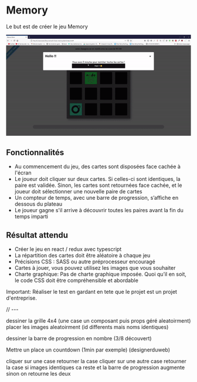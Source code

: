# Memory

Le but est de créer le jeu Memory

![gif demo](./demo.gif)

## Fonctionnalités
- Au commencement du jeu, des cartes sont disposées face cachée à l'écran
- Le joueur doit cliquer sur deux cartes. Si celles-ci sont identiques, la paire est validée. Sinon, les cartes sont retournées face cachée, et le joueur doit sélectionner une nouvelle paire de cartes
- Un compteur de temps, avec une barre de progression, s’affiche en dessous du plateau
- Le joueur gagne s'il arrive à découvrir toutes les paires avant la fin du temps imparti

## Résultat attendu
- Créer le jeu en react / redux avec typescript
- La répartition des cartes doit être aléatoire à chaque jeu
- Précisions CSS : SASS ou autre préprocesseur encouragé
- Cartes à jouer, vous pouvez utilisez les images que vous souhaiter
- Charte graphique: Pas de charte graphique imposée. Quoi qu’il en soit, le code CSS doit être compréhensible et abordable


Important: Réaliser le test en gardant en tete que le projet est un projet d'entreprise.



// --- 

dessiner la grille 4x4 (une case un composant puis props géré aleatoirment)
placer les images aleatoirment (id differents mais noms identiques)

dessiner la barre de progression en nombre (3/8 découvert)

Mettre un place un countdown (1min par exemple) (designerduweb)

cliquer sur une case
retourner la case
cliquer sur une autre case
retourner la case
  si images identiques ca reste et la barre de progression augmente
  sinon on retourne les deux
